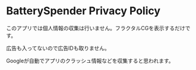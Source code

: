 # BatterySpender Privacy Policy

このアプリでは個人情報の収集は行いません。フラクタルCGを表示するだけです。

広告も入ってないので広告IDも取りません。

Googleが自動でアプリのクラッシュ情報などを収集すると思われます。
